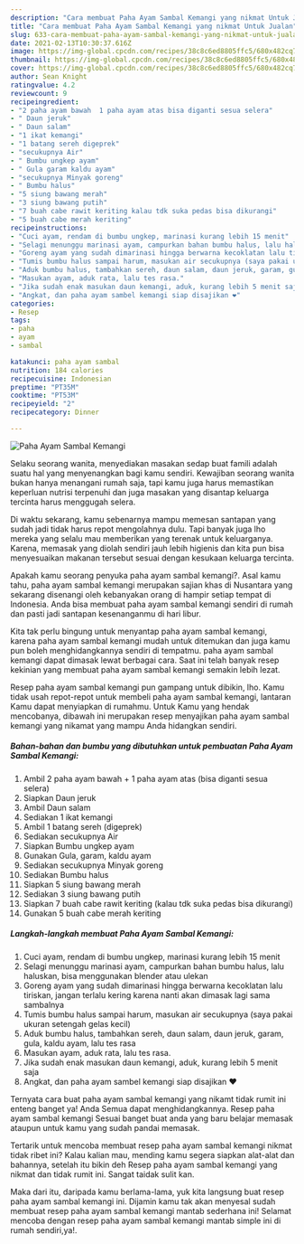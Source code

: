 ```yaml
---
description: "Cara membuat Paha Ayam Sambal Kemangi yang nikmat Untuk Jualan"
title: "Cara membuat Paha Ayam Sambal Kemangi yang nikmat Untuk Jualan"
slug: 633-cara-membuat-paha-ayam-sambal-kemangi-yang-nikmat-untuk-jualan
date: 2021-02-13T10:30:37.616Z
image: https://img-global.cpcdn.com/recipes/38c8c6ed8805ffc5/680x482cq70/paha-ayam-sambal-kemangi-foto-resep-utama.jpg
thumbnail: https://img-global.cpcdn.com/recipes/38c8c6ed8805ffc5/680x482cq70/paha-ayam-sambal-kemangi-foto-resep-utama.jpg
cover: https://img-global.cpcdn.com/recipes/38c8c6ed8805ffc5/680x482cq70/paha-ayam-sambal-kemangi-foto-resep-utama.jpg
author: Sean Knight
ratingvalue: 4.2
reviewcount: 9
recipeingredient:
- "2 paha ayam bawah  1 paha ayam atas bisa diganti sesua selera"
- " Daun jeruk"
- " Daun salam"
- "1 ikat kemangi"
- "1 batang sereh digeprek"
- "secukupnya Air"
- " Bumbu ungkep ayam"
- " Gula garam kaldu ayam"
- "secukupnya Minyak goreng"
- " Bumbu halus"
- "5 siung bawang merah"
- "3 siung bawang putih"
- "7 buah cabe rawit keriting kalau tdk suka pedas bisa dikurangi"
- "5 buah cabe merah keriting"
recipeinstructions:
- "Cuci ayam, rendam di bumbu ungkep, marinasi kurang lebih 15 menit"
- "Selagi menunggu marinasi ayam, campurkan bahan bumbu halus, lalu haluskan, bisa menggunakan blender atau ulekan"
- "Goreng ayam yang sudah dimarinasi hingga berwarna kecoklatan lalu tiriskan, jangan terlalu kering karena nanti akan dimasak lagi sama sambalnya"
- "Tumis bumbu halus sampai harum, masukan air secukupnya (saya pakai ukuran setengah gelas kecil)"
- "Aduk bumbu halus, tambahkan sereh, daun salam, daun jeruk, garam, gula, kaldu ayam, lalu tes rasa"
- "Masukan ayam, aduk rata, lalu tes rasa."
- "Jika sudah enak masukan daun kemangi, aduk, kurang lebih 5 menit saja"
- "Angkat, dan paha ayam sambel kemangi siap disajikan ❤️"
categories:
- Resep
tags:
- paha
- ayam
- sambal

katakunci: paha ayam sambal 
nutrition: 184 calories
recipecuisine: Indonesian
preptime: "PT35M"
cooktime: "PT53M"
recipeyield: "2"
recipecategory: Dinner

---
```



![Paha Ayam Sambal Kemangi](https://img-global.cpcdn.com/recipes/38c8c6ed8805ffc5/680x482cq70/paha-ayam-sambal-kemangi-foto-resep-utama.jpg)

Selaku seorang wanita, menyediakan masakan sedap buat famili adalah suatu hal yang menyenangkan bagi kamu sendiri. Kewajiban seorang  wanita bukan hanya menangani rumah saja, tapi kamu juga harus memastikan keperluan nutrisi terpenuhi dan juga masakan yang disantap keluarga tercinta harus menggugah selera.

Di waktu  sekarang, kamu sebenarnya mampu memesan santapan yang sudah jadi tidak harus repot mengolahnya dulu. Tapi banyak juga lho mereka yang selalu mau memberikan yang terenak untuk keluarganya. Karena, memasak yang diolah sendiri jauh lebih higienis dan kita pun bisa menyesuaikan makanan tersebut sesuai dengan kesukaan keluarga tercinta. 



Apakah kamu seorang penyuka paha ayam sambal kemangi?. Asal kamu tahu, paha ayam sambal kemangi merupakan sajian khas di Nusantara yang sekarang disenangi oleh kebanyakan orang di hampir setiap tempat di Indonesia. Anda bisa membuat paha ayam sambal kemangi sendiri di rumah dan pasti jadi santapan kesenanganmu di hari libur.

Kita tak perlu bingung untuk menyantap paha ayam sambal kemangi, karena paha ayam sambal kemangi mudah untuk ditemukan dan juga kamu pun boleh menghidangkannya sendiri di tempatmu. paha ayam sambal kemangi dapat dimasak lewat berbagai cara. Saat ini telah banyak resep kekinian yang membuat paha ayam sambal kemangi semakin lebih lezat.

Resep paha ayam sambal kemangi pun gampang untuk dibikin, lho. Kamu tidak usah repot-repot untuk membeli paha ayam sambal kemangi, lantaran Kamu dapat menyiapkan di rumahmu. Untuk Kamu yang hendak mencobanya, dibawah ini merupakan resep menyajikan paha ayam sambal kemangi yang nikamat yang mampu Anda hidangkan sendiri.

<!--inarticleads1-->

##### Bahan-bahan dan bumbu yang dibutuhkan untuk pembuatan Paha Ayam Sambal Kemangi:

1. Ambil 2 paha ayam bawah + 1 paha ayam atas (bisa diganti sesua selera)
1. Siapkan  Daun jeruk
1. Ambil  Daun salam
1. Sediakan 1 ikat kemangi
1. Ambil 1 batang sereh (digeprek)
1. Sediakan secukupnya Air
1. Siapkan  Bumbu ungkep ayam
1. Gunakan  Gula, garam, kaldu ayam
1. Sediakan secukupnya Minyak goreng
1. Sediakan  Bumbu halus
1. Siapkan 5 siung bawang merah
1. Sediakan 3 siung bawang putih
1. Siapkan 7 buah cabe rawit keriting (kalau tdk suka pedas bisa dikurangi)
1. Gunakan 5 buah cabe merah keriting




<!--inarticleads2-->

##### Langkah-langkah membuat Paha Ayam Sambal Kemangi:

1. Cuci ayam, rendam di bumbu ungkep, marinasi kurang lebih 15 menit
1. Selagi menunggu marinasi ayam, campurkan bahan bumbu halus, lalu haluskan, bisa menggunakan blender atau ulekan
1. Goreng ayam yang sudah dimarinasi hingga berwarna kecoklatan lalu tiriskan, jangan terlalu kering karena nanti akan dimasak lagi sama sambalnya
1. Tumis bumbu halus sampai harum, masukan air secukupnya (saya pakai ukuran setengah gelas kecil)
1. Aduk bumbu halus, tambahkan sereh, daun salam, daun jeruk, garam, gula, kaldu ayam, lalu tes rasa
1. Masukan ayam, aduk rata, lalu tes rasa.
1. Jika sudah enak masukan daun kemangi, aduk, kurang lebih 5 menit saja
1. Angkat, dan paha ayam sambel kemangi siap disajikan ❤️




Ternyata cara buat paha ayam sambal kemangi yang nikamt tidak rumit ini enteng banget ya! Anda Semua dapat menghidangkannya. Resep paha ayam sambal kemangi Sesuai banget buat anda yang baru belajar memasak ataupun untuk kamu yang sudah pandai memasak.

Tertarik untuk mencoba membuat resep paha ayam sambal kemangi nikmat tidak ribet ini? Kalau kalian mau, mending kamu segera siapkan alat-alat dan bahannya, setelah itu bikin deh Resep paha ayam sambal kemangi yang nikmat dan tidak rumit ini. Sangat taidak sulit kan. 

Maka dari itu, daripada kamu berlama-lama, yuk kita langsung buat resep paha ayam sambal kemangi ini. Dijamin kamu tak akan menyesal sudah membuat resep paha ayam sambal kemangi mantab sederhana ini! Selamat mencoba dengan resep paha ayam sambal kemangi mantab simple ini di rumah sendiri,ya!.

